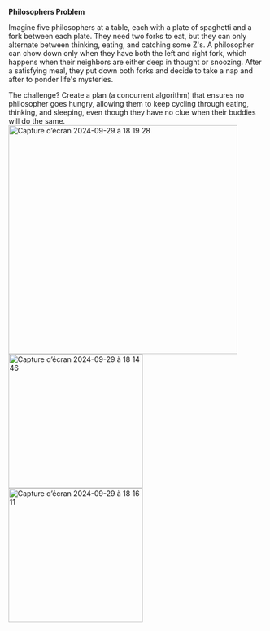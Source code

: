 **Philosophers Problem**

Imagine five philosophers at a table, each with a plate of spaghetti and a fork between each plate. They need two forks to eat, but they can only alternate between thinking, eating, and catching some Z's. A philosopher can chow down only when they have both the left and right fork, which happens when their neighbors are either deep in thought or snoozing. After a satisfying meal, they put down both forks and decide to take a nap and after to ponder life's mysteries. 

The challenge? Create a plan (a concurrent algorithm) that ensures no philosopher goes hungry, allowing them to keep cycling through eating, thinking, and sleeping, even though they have no clue when their buddies will do the same.
<img width="450" alt="Capture d’écran 2024-09-29 à 18 19 28" src="https://github.com/user-attachments/assets/83bd9fba-3703-493f-8bec-357905d902d9">
<img width="264" alt="Capture d’écran 2024-09-29 à 18 14 46" src="https://github.com/user-attachments/assets/33b6685d-69ac-4a62-99bd-447fc8ed53fb">
<img width="264" alt="Capture d’écran 2024-09-29 à 18 16 11" src="https://github.com/user-attachments/assets/46b0505e-2779-46fb-a2ef-d6295b0fd1ac">
